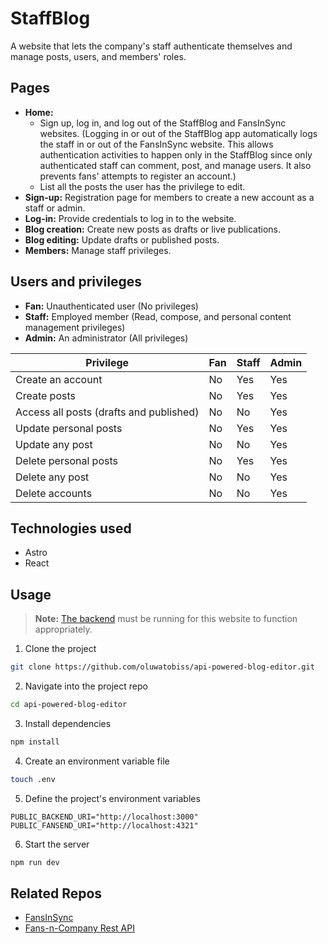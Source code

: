 # StaffBlog

A website that lets the company's staff authenticate themselves and manage posts, users, and members' roles.

## Pages

- **Home:**
  - Sign up, log in, and log out of the StaffBlog and FansInSync websites. (Logging in or out of the StaffBlog app automatically logs the staff in or out of the FansInSync website. This allows authentication activities to happen only in the StaffBlog since only authenticated staff can comment, post, and manage users. It also prevents fans' attempts to register an account.)
  - List all the posts the user has the privilege to edit.
- **Sign-up:** Registration page for members to create a new account as a staff or admin.
- **Log-in:** Provide credentials to log in to the website.
- **Blog creation:** Create new posts as drafts or live publications.
- **Blog editing:** Update drafts or published posts.
- **Members:** Manage staff privileges.

## Users and privileges

- **Fan:** Unauthenticated user (No privileges)
- **Staff:** Employed member (Read, compose, and personal content management privileges)
- **Admin:** An administrator (All privileges)

| Privilege                               | Fan | Staff | Admin |
| --------------------------------------- | --- | ----- | ----- |
| Create an account                       | No  | Yes   | Yes   |
| Create posts                            | No  | Yes   | Yes   |
| Access all posts (drafts and published) | No  | No    | Yes   |
| Update personal posts                   | No  | Yes   | Yes   |
| Update any post                         | No  | No    | Yes   |
| Delete personal posts                   | No  | Yes   | Yes   |
| Delete any post                         | No  | No    | Yes   |
| Delete accounts                         | No  | No    | Yes   |

## Technologies used

- Astro
- React

## Usage

> **Note:** [The backend](https://github.com/oluwatobiss/api-powered-blog-backend) must be running for this website to function appropriately.

1. Clone the project

```bash
git clone https://github.com/oluwatobiss/api-powered-blog-editor.git
```

2. Navigate into the project repo

```bash
cd api-powered-blog-editor
```

3. Install dependencies

```bash
npm install
```

4. Create an environment variable file

```bash
touch .env
```

5. Define the project's environment variables

```
PUBLIC_BACKEND_URI="http://localhost:3000"
PUBLIC_FANSEND_URI="http://localhost:4321"
```

6. Start the server

```bash
npm run dev
```

## Related Repos

- [FansInSync](https://github.com/oluwatobiss/api-powered-blog-website)
- [Fans-n-Company Rest API](https://github.com/oluwatobiss/api-powered-blog-backend)
